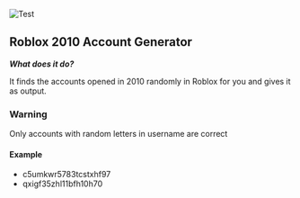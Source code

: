 ![Test](https://cdn.discordapp.com/attachments/1065988562060857445/1070808691546275880/image.png)

## Roblox 2010 Account Generator

***What does it do?***

It finds the accounts opened in 2010 randomly in Roblox for you and gives it as output.

### Warning

Only accounts with random letters in username are correct

#### Example
- c5umkwr5783tcstxhf97
- qxigf35zhl11bfh10h70
